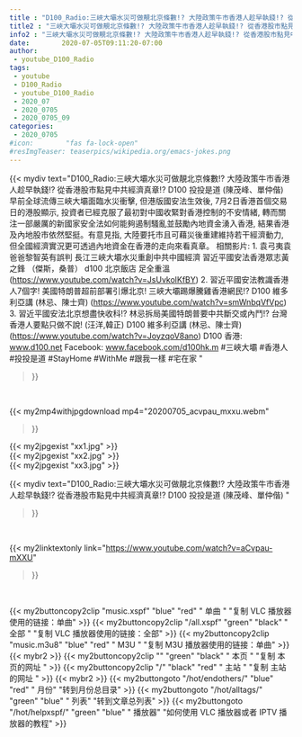 ```yaml
---
title : "D100_Radio:三峽大壩水災可做靚北京條數!? 大陸政策牛市香港人趁早執錢!? 從香港股市點見中共經濟真章!? D100 投投是道 (陳茂峰、單仲偕) "
title2 : "三峽大壩水災可做靚北京條數!? 大陸政策牛市香港人趁早執錢!? 從香港股市點見中共經濟真章!? D100 投投是道 (陳茂峰、單仲偕) "
info2 : "三峽大壩水災可做靚北京條數!? 大陸政策牛市香港人趁早執錢!? 從香港股市點見中共經濟真章!? D100 投投是道 (陳茂峰、單仲偕)   早前全球流傳三峽大壩面臨水災衝擊, 但港版國安法生效後, 7月2日香港首個交易日的港股顯示, 投資者已經克服了最初對中國收緊對香港控制的不安情緒, 轉而關注一部嚴厲的新國家安全法如何能夠遏制騷亂並鼓勵內地資金湧入香港, 結果香港及內地股市依然堅挺。有意見指, 大陸要托市且可藉災後重建維持若干經濟動力, 但全國經濟實況更可透過內地資金在香港的走向來看真章。  相關影片: 1. 袁弓夷袁爸爸黎智英有誤判 長江三峽大壩水災重創中共中國經濟 習近平國安法香港眾志黃之鋒  （傑斯，桑普） d100 北京飯店 足全重溫 (https://www.youtube.com/watch?v=JsUvkolKfBY) 2. 習近平國安法教識香港人7個字! 美國特朗普超前部署引爆北京! 三峽大壩踢爆騰雞香港網民!?  D100 維多利亞講 (林忌、陳士齊) (https://www.youtube.com/watch?v=smWnbqVfVpc) 3. 習近平國安法北京想盡快收科!? 林忌拆局美國特朗普要中共斷交或內鬥!? 台灣香港人要點只做不說! (汪洋,韓正) D100 維多利亞講 (林忌、陳士齊) (https://www.youtube.com/watch?v=JoyzqoV8ano)  D100 香港: www.d100.net Facebook: www.facebook.com/d100hk.m  #三峽大壩 #香港人 #投投是道 #StayHome #WithMe #跟我一樣 #宅在家 "
date:        2020-07-05T09:11:20-07:00
author:
 - youtube_D100_Radio
tags:
 - youtube
 - D100_Radio
 - youtube_D100_Radio
 - 2020_07
 - 2020_0705
 - 2020_0705_09
categories:
 - 2020_0705
#icon:        "fas fa-lock-open"
#resImgTeaser: teaserpics/wikipedia.org/emacs-jokes.png
---
```


{{< mydiv text="D100_Radio:三峽大壩水災可做靚北京條數!? 大陸政策牛市香港人趁早執錢!? 從香港股市點見中共經濟真章!? D100 投投是道 (陳茂峰、單仲偕)   早前全球流傳三峽大壩面臨水災衝擊, 但港版國安法生效後, 7月2日香港首個交易日的港股顯示, 投資者已經克服了最初對中國收緊對香港控制的不安情緒, 轉而關注一部嚴厲的新國家安全法如何能夠遏制騷亂並鼓勵內地資金湧入香港, 結果香港及內地股市依然堅挺。有意見指, 大陸要托市且可藉災後重建維持若干經濟動力, 但全國經濟實況更可透過內地資金在香港的走向來看真章。  相關影片: 1. 袁弓夷袁爸爸黎智英有誤判 長江三峽大壩水災重創中共中國經濟 習近平國安法香港眾志黃之鋒  （傑斯，桑普） d100 北京飯店 足全重溫 (https://www.youtube.com/watch?v=JsUvkolKfBY) 2. 習近平國安法教識香港人7個字! 美國特朗普超前部署引爆北京! 三峽大壩踢爆騰雞香港網民!?  D100 維多利亞講 (林忌、陳士齊) (https://www.youtube.com/watch?v=smWnbqVfVpc) 3. 習近平國安法北京想盡快收科!? 林忌拆局美國特朗普要中共斷交或內鬥!? 台灣香港人要點只做不說! (汪洋,韓正) D100 維多利亞講 (林忌、陳士齊) (https://www.youtube.com/watch?v=JoyzqoV8ano)  D100 香港: www.d100.net Facebook: www.facebook.com/d100hk.m  #三峽大壩 #香港人 #投投是道 #StayHome #WithMe #跟我一樣 #宅在家 "
>}}
<br>


{{< my2mp4withjpgdownload mp4="20200705_acvpau_mxxu.webm"
>}}

{{< my2jpgexist "xx1.jpg" >}}<br>
{{< my2jpgexist "xx2.jpg" >}}<br>
{{< my2jpgexist "xx3.jpg" >}}<br>



{{< mydiv text="D100_Radio:三峽大壩水災可做靚北京條數!? 大陸政策牛市香港人趁早執錢!? 從香港股市點見中共經濟真章!? D100 投投是道 (陳茂峰、單仲偕) "
>}}
<br>

{{< my2linktextonly link="https://www.youtube.com/watch?v=aCvpau-mXXU"
>}}


<br>

{{< my2buttoncopy2clip "music.xspf"        "blue"   "red"    " 单曲 "  "复制 VLC 播放器使用的链接：单曲" >}} {{< my2buttoncopy2clip "/all.xspf"         "green"  "black"  " 全部 "  "复制 VLC 播放器使用的链接：全部" >}} {{< my2buttoncopy2clip "music.m3u8"        "blue"   "red"    " M3U  "    "复制 M3U 播放器使用的链接：单曲" >}} {{< mybr2 >}} {{< my2buttoncopy2clip ""                  "green"  "black"  " 本页 "    "复制 本页的网址 " >}} {{< my2buttoncopy2clip "/"                 "black"  "red"    " 主站 "    "复制 主站的网址 " >}} {{< mybr2 >}} {{< my2buttongoto      "/hot/endothers/"   "blue"   "red"    " 月份"   "转到月份总目录" >}} {{< my2buttongoto      "/hot/alltags/"     "green"  "blue"   " 列表"   "转到文章总列表" >}} {{< my2buttongoto      "/hot/helpxspf/"    "green"  "blue"   " 播放器" "如何使用 VLC 播放器或者 IPTV 播放器的教程" >}} 
